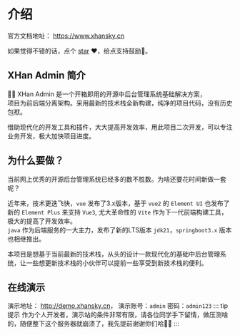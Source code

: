 ---
---

# 介绍

官方文档地址： <https://www.xhansky.cn>

如果觉得不错的话，点个 [star](https://gitee.com/sun-xiaohan/xh-admin-frontend) ❤️，给点支持鼓励🌹。


## XHan Admin 简介


🎉🎉 XHan Admin 是一个开箱即用的开源中后台管理系统基础解决方案，<br>
项目为前后端分离架构。采用最新的技术栈全新构建，纯净的项目代码，没有历史包袱。<br>

借助现代化的开发工具和插件，大大提高开发效率，用此项目二次开发，可以专注业务开发，极大加快项目进度。


## 为什么要做？
当前网上优秀的开源后台管理系统已经多的数不胜数。为啥还要花时间新做一套呢？

近年来，技术更迭飞快，`vue` 发布了3.x版本，基于 `vue2` 的 `Element UI` 也发布了新的 `Element Plus` 来支持 `Vue3`, 尤大革命性的 `Vite` 作为下一代前端构建工具，极大的提高了开发效率。<br>
`java` 作为后端服务的一大主力，发布了新的LTS版本 `jdk21`，`springboot3.x` 版本也相继推出。

本项目是想基于当前最新的技术栈，从头的设计一款现代化的基础中后台管理系统，让一些想更新技术栈的小伙伴可以提前一些享受到新技术栈的便利。

## 在线演示

演示地址：   <http://demo.xhansky.cn>， 演示账号：`admin` 密码：`admin123`
::: tip 提示
作为个人开发者，演示站的条件非常有限，请各位同学手下留情，做压测啥的，随便整下这个服务器就崩溃了，我先提前谢谢你们哈🌹🌹
:::
